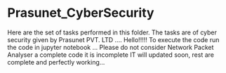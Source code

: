 # Prasunet_CyberSecurity
Here are the set of tasks performed in this folder. The tasks are of cyber security given by Prasunet PVT. LTD
....
Hello!!!!!
To execute the code run the code in jupyter notebook 
...
Please do not consider Network Packet Analyser a complete code it is incomplete IT will updated soon, rest are complete and perfectly working...
